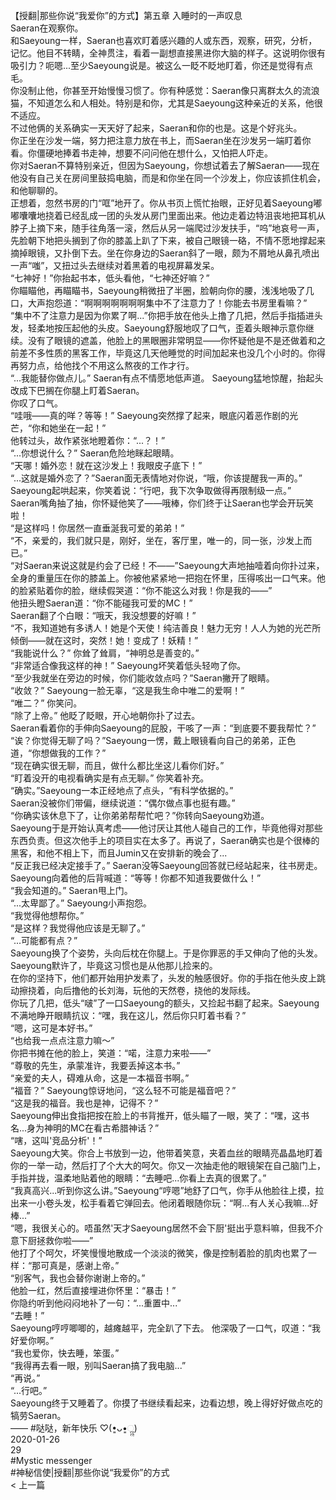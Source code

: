 <br/>
【授翻|那些你说“我爱你”的方式】第五章 入睡时的一声叹息<br/>
Saeran在观察你。<br/>
和Saeyoung一样，Saeran也喜欢盯着感兴趣的人或东西，观察，研究，分析，记忆。他目不转睛，全神贯注，看着一副想直接黑进你大脑的样子。这说明你很有吸引力？呃嗯...至少Saeyoung说是。被这么一眨不眨地盯着，你还是觉得有点毛。<br/>
你没制止他，你甚至开始慢慢习惯了。你有种感觉：Saeran像只离群太久的流浪猫，不知道怎么和人相处。特别是和你，尤其是Saeyoung这种亲近的关系，他很不适应。<br/>
不过他俩的关系确实一天天好了起来，Saeran和你的也是。这是个好兆头。<br/>
你正坐在沙发一端，努力把注意力放在书上，而Saeran坐在沙发另一端盯着你看。你僵硬地捧着书走神，想要不问问他在想什么，又怕把人吓走。<br/>
你对Saeran不算特别亲近，但因为Saeyoung，你想试着去了解Saeran——现在他没有自己关在房间里鼓捣电脑，而是和你坐在同一个沙发上，你应该抓住机会，和他聊聊的。<br/>
正想着，忽然书房的门“哐”地开了。你从书页上慌忙抬眼，正好见着Saeyoung嘟嘟囔囔地挠着已经乱成一团的头发从房门里面出来。他边走着边特沮丧地把耳机从脖子上摘下来，随手往角落一滚，然后从另一端爬过沙发扶手，“呜”地哀号一声，先脸朝下地把头搁到了你的膝盖上趴了下来，被自己眼镜一硌，不情不愿地撑起来摘掉眼镜，又扑倒下去。坐在你身边的Saeran斜了一眼，颇为不屑地从鼻孔喷出一声“嗤”，又扭过头去继续对着黑着的电视屏幕发呆。<br/>
“七神好！”你抬起书本，低头看他，“七神还好嘛？”<br/>
你瞄瞄他，再瞄瞄书，Saeyoung稍微扭了半圈，脸朝向你的腰，浅浅地吸了几口，大声抱怨道：“啊啊啊啊啊啊啊集中不了注意力了！你能去书房里看嘛？”<br/>
“集中不了注意力是因为你累了啊...”你把手放在他头上撸了几把，然后手指插进头发，轻柔地按压起他的头皮。Saeyoung舒服地叹了口气，歪着头眼神示意你继续。没有了眼镜的遮盖，他脸上的黑眼圈非常明显——你怀疑他是不是还做着和之前差不多性质的黑客工作，毕竟这几天他睡觉的时间加起来也没几个小时的。你得再努力点，给他找个不用这么熬夜的工作才行。<br/>
“...我能替你做点儿。” Saeran有点不情愿地低声道。 Saeyoung猛地惊醒，抬起头改成下巴搁在你腿上盯着Saeran。<br/>
你叹了口气。<br/>
“哇哦——真的咩？等等！” Saeyoung突然撑了起来，眼底闪着恶作剧的光芒，“你和她坐在一起！”<br/>
他转过头，故作紧张地瞪着你：“...？！”<br/>
“...你想说什么？” Saeran危险地眯起眼睛。<br/>
“天哪！婚外恋！就在这沙发上！我眼皮子底下！”<br/>
“...这就是婚外恋了？”Saeran面无表情地对你说，“哦，你该提醒我一声的。”<br/>
Saeyoung起哄起来，你笑着说：“行吧，我下次争取做得再限制级一点。”<br/>
Saeran嘴角抽了抽，你怀疑他笑了——哦棒，你们终于让Saeran也学会开玩笑啦！<br/>
“是这样吗！你居然一直垂涎我可爱的弟弟！”<br/>
“不，亲爱的，我们就只是，刚好，坐在，客厅里，唯一的，同一张，沙发上而已。”<br/>
“对Saeran来说这就是约会了已经！不——”Saeyoung大声地抽噎着向你扑过来，全身的重量压在你的膝盖上。你被他紧紧地一把抱在怀里，压得咳出一口气来。他的脸紧贴着你的脸，继续假哭道：“你不能这么对我！你是我的——”<br/>
他扭头瞪Saeran道：“你不能碰我可爱的MC！”<br/>
Saeran翻了个白眼：“哦天，我没想要的好嘛！”<br/>
“不，我知道她有多诱人！她是个天使！纯洁善良！魅力无穷！人人为她的光芒所倾倒——就在这时，突然！她！变成了！妖精！”<br/>
“我能说什么？” 你耸了耸肩，“神明总是善变的。”<br/>
“非常适合像我这样的神！” Saeyoung坏笑着低头轻吻了你。<br/>
“至少我就坐在旁边的时候，你们能收敛点吗？”Saeran撇开了眼睛。<br/>
“收敛？” Saeyoung一脸无辜，“这是我生命中唯二的爱啊！”<br/>
“唯二？” 你笑问。<br/>
“除了上帝。” 他眨了眨眼，开心地朝你扑了过去。<br/>
Saeran看着你的手伸向Saeyoung的屁股，干咳了一声：“到底要不要我帮忙？”<br/>
“诶？你觉得无聊了吗？”Saeyoung一愣，戴上眼镜看向自己的弟弟，正色道，“你想做我的工作？”<br/>
“现在确实很无聊，而且，做什么都比坐这儿看你们好。”<br/>
“盯着没开的电视看确实是有点无聊。” 你笑着补充。<br/>
“确实。”Saeyoung一本正经地点了点头，“有科学依据的。”<br/>
Saeran没被你们带偏，继续说道：“偶尔做点事也挺有趣。”<br/>
“你确实该休息下了，让你弟弟帮帮忙吧？”你转向Saeyoung劝道。<br/>
Saeyoung于是开始认真考虑——他讨厌让其他人碰自己的工作，毕竟他得对那些东西负责。但这次他手上的项目实在太多了。再说了，Saeran确实也是个很棒的黑客，和他不相上下，而且Jumin又在安排新的晚会了...<br/>
“反正我已经决定接手了。” Saeran没等Saeyoung回答就已经站起来，往书房走。Saeyoung向着他的后背喊道：“等等！你都不知道我要做什么！”<br/>
“我会知道的。” Saeran甩上门。<br/>
“...太卑鄙了。” Saeyoung小声抱怨。<br/>
“我觉得他想帮你。”<br/>
“是这样？我觉得他应该是无聊了。”<br/>
“...可能都有点？”<br/>
Saeyoung换了个姿势，头向后枕在你腿上。于是你罪恶的手又伸向了他的头发。 Saeyoung默许了，毕竟这习惯也是从他那儿捡来的。<br/>
在你的坚持下，他们都开始用护发素了，头发的触感很好。你的手指在他头皮上跳动擦挠着，向后撸他的长刘海，玩他的天然卷，挠他的发际线。<br/>
你玩了几把，低头“啵”了一口Saeyoung的额头，又捡起书翻了起来。Saeyoung不满地睁开眼睛抗议：“嘿，我在这儿，然后你只盯着书看？”<br/>
“嗯，这可是本好书。”<br/>
“也给我一点点注意力嘛〜”<br/>
你把书摊在他的脸上，笑道：“喏，注意力来啦——”<br/>
“尊敬的先生，承蒙准许，我要丢掉这本书。”<br/>
“亲爱的夫人，碍难从命，这是一本福音书啊。”<br/>
“福音？” Saeyoung惊讶地问，“这么轻不可能是福音吧？”<br/>
“这是我的福音。我也是神，记得不？”<br/>
Saeyoung伸出食指把按在脸上的书背推开，低头瞄了一眼，笑了：“嘿，这书名...身为神明的MC在看古希腊神话？”<br/>
“嗐，这叫'竞品分析'！”<br/>
Saeyoung大笑。你合上书放到一边，他带着笑意，夹着血丝的眼睛亮晶晶地盯着你的一举一动，然后打了个大大的呵欠。你又一次抽走他的眼镜架在自己脑门上，手指并拢，温柔地贴着他的眼睛：“去睡吧...你看上去真的很累了。”<br/>
“我真高兴...听到你这么讲。”Saeyoung“哼嗯”地舒了口气，你手从他脸往上摸，拉出来一小卷头发，松手看着它弹回去。他闭着眼随你玩：“啊...有人关心我嘛...好棒...”<br/>
“嗯，我很关心的。唔虽然'天才Saeyoung居然不会下厨'挺出乎意料嘛，但我不介意下厨拯救你啦——”<br/>
他打了个呵欠，坏笑慢慢地散成一个淡淡的微笑，像是控制着脸的肌肉也累了一样：“那可真是，感谢上帝。”<br/>
“别客气，我也会替你谢谢上帝的。”<br/>
他脸一红，然后直接埋进你怀里：“暴击！”<br/>
你隐约听到他闷闷地补了一句：“...重置中...”<br/>
“去睡！”<br/>
Saeyoung哼哼唧唧的，越瘫越平，完全趴了下去。 他深吸了一口气，叹道：“我好爱你啊。”<br/>
“我也爱你，快去睡，笨蛋。”<br/>
“我得再去看一眼，别叫Saeran搞了我电脑...”<br/>
“再说。”<br/>
“...行吧。”<br/>
Saeyoung终于又睡着了。你摸了书继续看起来，边看边想，晚上得好好做点吃的犒劳Saeran。<br/>
—— #哒哒，新年快乐 ♡(•͈ᴗ•͈ૢૢ)<br/>
2020-01-26<br/>
29<br/>
#Mystic messenger<br/>
#神秘信使|授翻|那些你说“我爱你”的方式<br/>
< 上一篇<br/>
